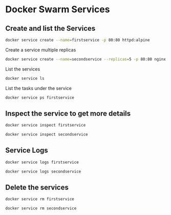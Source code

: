 # Docker Swarm Services 

## Create and list the Services

```bash
docker service create --name=firstservice -p 80:80 httpd:alpine
```

Create a service multiple replicas

```bash
docker service create --name=secondservice --replicas=5 -p 80:80 nginx
```

List the services

```bash
docker service ls
```

List the tasks under the service

```bash
docker service ps firstservice
```

## Inspect the service to get more details 

```bash
docker service inspect firstservice
```

```bash
docker service inspect secondservice
```

## Service Logs 

```bash
docker service logs firstservice
```

```bash
docker service logs secondservice
```

## Delete the services 

```bash
docker service rm firstservice
```

```bash
docker service rm secondservice
```